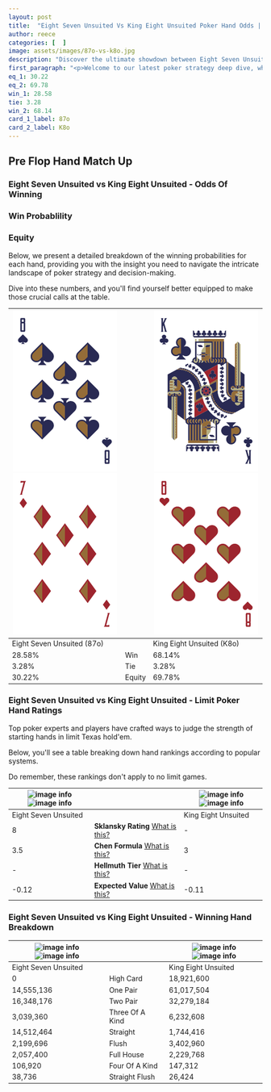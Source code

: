 ```yaml
---
layout: post
title:  "Eight Seven Unsuited Vs King Eight Unsuited Poker Hand Odds | Which Is The Better Hand In Poker? A Complete Guide"
author: reece
categories: [  ]
image: assets/images/87o-vs-k8o.jpg
description: "Discover the ultimate showdown between Eight Seven Unsuited and King Eight Unsuited in poker! Uncover the odds, strategies, and scenarios where one hand triumphs over the other. Get ready to up your poker game with this thrilling analysis."
first_paragraph: "<p>Welcome to our latest poker strategy deep dive, where we're pitting two distinct hands against each other in a high-stakes showdown: Eight Seven Unsuited vs King Eight Unsuited.</p><p>In the dynamic world of poker, every decision counts, and knowing which hand holds the upper hand is key to your success at the table.</p><p>In this article, we'll dissect these two hands, explore the scenarios where one dominates the other, and equip you with the knowledge to make strategic choices that can tip the odds in your favor.</p><p>Get ready to unravel the intriguing dynamics of these poker hands and elevate your game to new heights.</p>"
eq_1: 30.22
eq_2: 69.78
win_1: 28.58
tie: 3.28
win_2: 68.14
card_1_label: 87o
card_2_label: K8o
---
```




[comment]: # (sp0)

## Pre Flop Hand Match Up

<div class="table hand-ratings" markdown="1"> 



### Eight Seven Unsuited vs King Eight Unsuited - Odds Of Winning


  
<div class="row graphs"> 
<div class="col-lg-6">
    <h3>Win Probablility</h3>
    <canvas id="WinChart"></canvas>
</div>
<div class="col-lg-6">
    <h3>Equity</h3>
    <canvas id="EquityChart"></canvas>
</div>
</div>

  Below, we present a detailed breakdown of the winning probabilities for each hand, providing you with the insight you need to navigate the intricate landscape of poker strategy and decision-making. 

Dive into these numbers, and you'll find yourself better equipped to make those crucial calls at the table.


    
| ![image info](assets/images/hand1/8.png) ![image info](assets/images/hand1/7o.png) |  | ![image info](assets/images/hand2/k.png) ![image info](assets/images/hand2/8o.png) |
| -------- | -------- | -------- |
| Eight Seven Unsuited (87o) |  | King Eight Unsuited (K8o) |
| 28.58% | Win | 68.14% |
| 3.28% | Tie | 3.28% |
| 30.22% | Equity | 69.78% |




[comment]: # (sp1)



### Eight Seven Unsuited vs King Eight Unsuited - Limit Poker Hand Ratings

Top poker experts and players have crafted ways to judge the strength of starting hands in limit Texas hold'em. 

Below, you'll see a table breaking down hand rankings according to popular systems. 

Do remember, these rankings don't apply to no limit games.


    
| ![image info](https://www.riverpairs.com/assets/images/hand1/8.png) ![image info](https://www.riverpairs.com/assets/images/hand1/7o.png) |  | ![image info](https://www.riverpairs.com/assets/images/hand2/k.png) ![image info](https://www.riverpairs.com/assets/images/hand2/8o.png) |
| -------- | -------- | -------- |
| Eight Seven Unsuited |  | King Eight Unsuited |
| 8 | **Sklansky Rating** [What is this?](/sklansky-rating-explained) | - |
| 3.5 | **Chen Formula** [What is this?](/chen-formula-explained) | 3 |
| - | **Hellmuth Tier** [What is this?](/Hellmuth-tier-explained) | - |
| -0.12 | **Expected Value** [What is this?](/expected-value-explained) | -0.11 |




[comment]: # (sp2)



### Eight Seven Unsuited vs King Eight Unsuited - Winning Hand Breakdown


    
| ![image info](https://www.riverpairs.com/assets/images/hand1/8.png) ![image info](https://www.riverpairs.com/assets/images/hand1/7o.png) |  | ![image info](https://www.riverpairs.com/assets/images/hand2/k.png) ![image info](https://www.riverpairs.com/assets/images/hand2/8o.png) |
| -------- | -------- | -------- |
| Eight Seven Unsuited |  | King Eight Unsuited |
| 0 | High Card | 18,921,600 |
| 14,555,136 | One Pair | 61,017,504 |
| 16,348,176 | Two Pair | 32,279,184 |
| 3,039,360 | Three Of A Kind | 6,232,608 |
| 14,512,464 | Straight | 1,744,416 |
| 2,199,696 | Flush | 3,402,960 |
| 2,057,400 | Full House | 2,229,768 |
| 106,920 | Four Of A Kind | 147,312 |
| 38,736 | Straight Flush | 26,424 |




[comment]: # (sp3)



</div>

[comment]: # (sp4)



[comment]: # (sp5)

